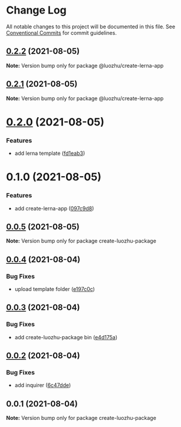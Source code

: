 # Change Log

All notable changes to this project will be documented in this file.
See [Conventional Commits](https://conventionalcommits.org) for commit guidelines.

## [0.2.2](https://github.com/youngjuning/luozhu/compare/@luozhu/create-lerna-app@0.2.1...@luozhu/create-lerna-app@0.2.2) (2021-08-05)

**Note:** Version bump only for package @luozhu/create-lerna-app

## [0.2.1](https://github.com/youngjuning/luozhu/compare/@luozhu/create-lerna-app@0.2.0...@luozhu/create-lerna-app@0.2.1) (2021-08-05)

**Note:** Version bump only for package @luozhu/create-lerna-app

# [0.2.0](https://github.com/youngjuning/luozhu/compare/@luozhu/create-lerna-app@0.1.0...@luozhu/create-lerna-app@0.2.0) (2021-08-05)

### Features

- add lerna template ([fd1eab3](https://github.com/youngjuning/luozhu/commit/fd1eab3daf8d07273872773780192a3900fe2d55))

# 0.1.0 (2021-08-05)

### Features

- add create-lerna-app ([097c9d8](https://github.com/youngjuning/luozhu/commit/097c9d8f93d0cea97708539b85b12f4baa30a05c))

## [0.0.5](https://github.com/youngjuning/luozhu/compare/create-luozhu-package@0.0.4...create-luozhu-package@0.0.5) (2021-08-05)

**Note:** Version bump only for package create-luozhu-package

## [0.0.4](https://github.com/youngjuning/luozhu/compare/create-luozhu-package@0.0.3...create-luozhu-package@0.0.4) (2021-08-04)

### Bug Fixes

- upload template folder ([e197c0c](https://github.com/youngjuning/luozhu/commit/e197c0c9a8219e3624b6f4ec1d2490b9b2812515))

## [0.0.3](https://github.com/youngjuning/luozhu/compare/create-luozhu-package@0.0.2...create-luozhu-package@0.0.3) (2021-08-04)

### Bug Fixes

- add create-luozhu-package bin ([e4d175a](https://github.com/youngjuning/luozhu/commit/e4d175ab9607682e3f9aaf545ba1d00e165d1bb9))

## [0.0.2](https://github.com/youngjuning/luozhu/compare/create-luozhu-package@0.0.1...create-luozhu-package@0.0.2) (2021-08-04)

### Bug Fixes

- add inquirer ([6c47dde](https://github.com/youngjuning/luozhu/commit/6c47ddefae7ade2eafd827cef97882c3e9fb9de2))

## 0.0.1 (2021-08-04)

**Note:** Version bump only for package create-luozhu-package
